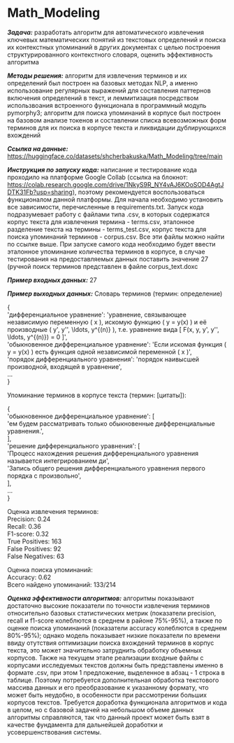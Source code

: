 # Math_Modeling
_**Задача:**_ разработать алгоритм для автоматического извлечения ключевых математических понятий из текстовых определений и поиска их контекстных упоминаний в других документах с целью построения структурированного контекстного словаря, оценить эффективность алгоритма

_**Методы решения:**_ алгоритм для извлечения терминов и их определений был построен на базовых методах NLP, а именно использование регулярных выражений для составления паттернов включения определений в текст, и леммитизация посредством использвоания встроенного функционала в программный модуль pymorphy3; алгоритм для поиска упоминаний в корпусе был построен на базовом анализе токенов и составлении списка всевозможных форм терминов для их поиска в корпусе текста и ликвидации дублирующихся вхождений

_**Ссылка на данные:**_ https://huggingface.co/datasets/shcherbakuska/Math_Modeling/tree/main

_**Инструкция по запуску кода:**_ написание и тестирование кода проходило на платформе Google Collab (ссылка на блокнот: https://colab.research.google.com/drive/1NkyS9R_NY4vAJ6KOoSOD4AgtJDTK31Fb?usp=sharing), поэтому рекомендуется воспользоваться функционалом данной платформы. Для начала необходимо установить все зависимости, перечисленные в requirements.txt. Запуск кода подразумевает работу с файлами типа .csv, в которых содержатся корпус текста для извлечения термина - terms.csv, эталонное разделение текста на термины - terms_test.csv, корпус текста для поиска упоминаний терминов - corpus.csv. Все эти файлы можно найти по ссылке выше. При запуске самого кода необходимо будет ввести эталонное упоминание количества терминов в корпусе, в случае тестирования на предоставляемых данных поставить значение 27 (ручной поиск терминов представлен в файле corpus_text.doxc

_**Пример входных данных:**_ 27

_**Пример выходных данных:**_ Словарь терминов (термин: определение)  
  
{  
    'дифференциальное уравнение': 'уравнение, связывающее независимую переменную \( x \), искомую функцию \( y = y(x) \) и её производные \( y',  y'', \ldots, y^{(n)} \), т.е. уравнение вида \[ F(x, y, y', y'', \ldots, y^{(n)}) = 0 \]',  
    'обыкновенное дифференциальное уравнение': 'Если искомая функция \( y = y(x) \) есть функция одной независимой переменной \( x \)',  
    'порядок дифференциального уравнения': 'порядок наивысшей производной, входящей в уравнение',  
    ...  
}  
  
Упоминание терминов в корпусе текста (термин: [цитаты]):  
  
{  
    'обыкновенное дифференциальное уравнение': [  
        'ем будем рассматривать только обыкновенные дифференциальные уравнения.',  
    ],  
    'решение дифференциального уравнения': [  
        'Процесс нахождения решения дифференциального уравнения называется интегрированием ди',  
        'Запись общего решения дифференциального уравнения первого порядка с произвольно',  
    ],  
    ...  
}  

Оценка извлечения терминов:  
Precision: 0.24  
Recall: 0.36  
F1-score: 0.32  
True Positives: 163  
False Positives: 92  
False Negatives: 63  

Оценка поиска упоминаний:  
Accuracy: 0.62  
Всего найдено упоминаний: 133/214  


_**Оценка эффективности алгоритмов:**_ алгоритмы показывают достаточно высокие показатели по точности извлечения терминов относительно базовых статистических метрик (показатели precision, recall и f1-score колеблются в среднем в районе 75%-95%), а также по оценке поиска упоминаний (показатели accuracy колеблются в среднем 80%-95%); однако модель показывает низкие показатели по времени ввиду отутствия оптимизации поиска вхождений терминов в корпус текста, это может значительно затруднить обработку объемных корпусов. Также на текущем этапе реализации входные файлы с корпусами исследуемых текстов должны быть представлены именно в формате .csv, при этом 1 предложение, выделенное в абзац - 1 строка в таблице. Поэтому потребуется дополнительная обработка текстового массива данных и его преобразование к указанному формату, что может быть неудобно, в особенности при рассмотрении больших корпусов текстов. Требуется доработка функционала алгоритмов и кода в целом, но с базовой задачей на небольшом объеме данных алгоритмы справляются, так что данный проект может быть взят в качестве фундамента для дальнейшей доработки и усовершенствования системы. 
  

